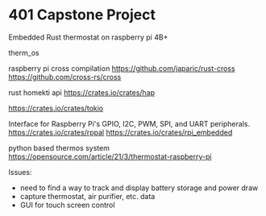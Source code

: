 # 401 Capstone Project

Embedded Rust thermostat on raspberry pi 4B+

therm_os 

raspberry pi cross compilation
https://github.com/japaric/rust-cross
https://github.com/cross-rs/cross

rust homekti api
https://crates.io/crates/hap

https://crates.io/crates/tokio

Interface for Raspberry Pi's GPIO, I2C, PWM, SPI, and UART peripherals.
https://crates.io/crates/rppal
https://crates.io/crates/rpi_embedded

python based thermos system
https://opensource.com/article/21/3/thermostat-raspberry-pi

Issues:
* need to find a way to track and display battery storage and power draw 
* capture thermostat, air purifier, etc. data
* GUI for touch screen control
